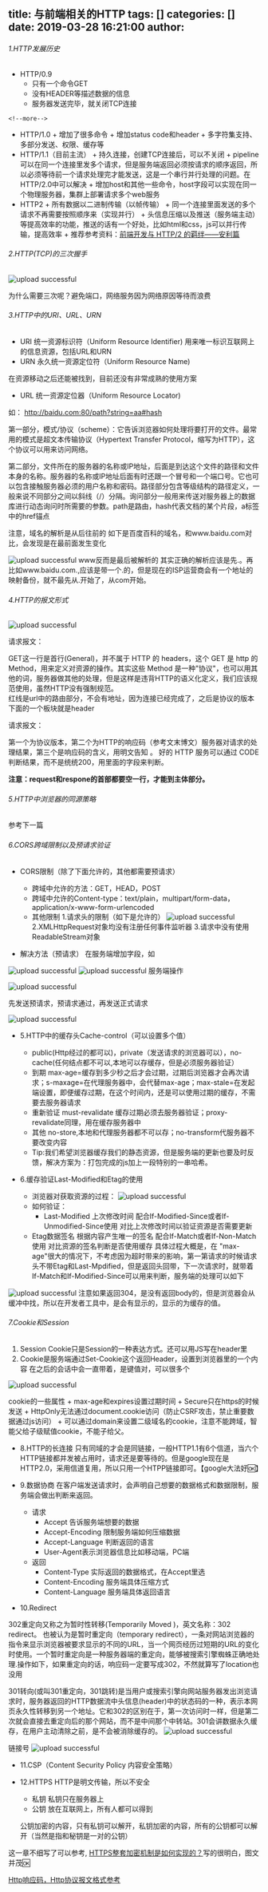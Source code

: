 title: 与前端相关的HTTP
tags: []
categories: []
date: 2019-03-28 16:21:00
author:
---
###### 1.HTTP发展历史
   + HTTP/0.9
     + 只有一个命令GET
     + 没有HEADER等描述数据的信息
     + 服务器发送完毕，就关闭TCP连接
    
    <!--more-->
   + HTTP/1.0
    + 增加了很多命令
    + 增加status code和header
    + 多字符集支持、多部分发送、权限、缓存等
   + HTTP/1.1（目前主流）
    + 持久连接，创建TCP连接后，可以不关闭
    + pipeline 可以在同一个连接里发多个请求，但是服务端返回必须按请求的顺序返回，所以必须等待前一个请求处理完才能发送，这是一个串行并行处理的问题。在HTTP/2.0中可以解决
    + 增加host和其他一些命令，host字段可以实现在同一个物理服务器，集群上部署请求多个web服务
   + HTTP2
    + 所有数据以二进制传输（以帧传输）
    + 同一个连接里面发送的多个请求不再需要按照顺序来（实现并行）
    + 头信息压缩以及推送（服务端主动）等提高效率的功能，推送的话有一个好处，比如html和css，js可以并行传输，提高效率
    + 推荐参考资料：[前端开发与 HTTP/2 的羁绊——安利篇](https://aotu.io/notes/2016/03/17/http2-char/)

###### 2.HTTP(TCP)的三次握手

![upload successful](/images/pasted-37.png)

为什么需要三次呢？避免端口，网络服务因为网络原因等待而浪费

###### 3.HTTP中的URI、URL、URN
   + URI 统一资源标识符（Uniform Resource Identifier)
     用来唯一标识互联网上的信息资源，包括URL和URN
   + URN 永久统一资源定位符（Uniform Resource Name)
  
  在资源移动之后还能被找到，目前还没有非常成熟的使用方案
   + URL 统一资源定位器（Uniform Resource Locator)
   
   如：
   http://baidu.com:80/path?string=aa#hash
   
   第一部分，模式/协议（scheme）：它告诉浏览器如何处理将要打开的文件。最常用的模式是超文本传输协议（Hypertext Transfer Protocol，缩写为HTTP），这个协议可以用来访问网络。
   
   第二部分，文件所在的服务器的名称或IP地址，后面是到达这个文件的路径和文件本身的名称。服务器的名称或IP地址后面有时还跟一个冒号和一个端口号。它也可以包含接触服务器必须的用户名称和密码。路径部分包含等级结构的路径定义，一般来说不同部分之间以斜线（/）分隔。询问部分一般用来传送对服务器上的数据库进行动态询问时所需要的参数。path是路由，hash代表文档的某个片段，a标签中的href锚点
   
   注意，域名的解析是从后往前的
   如下是百度百科的域名，和www.baidu.com对比，会发现是在最前面发生变化
   
![upload successful](/images/pasted-38.png)
www反而是最后被解析的
其实正确的解析应该是先.。再比如www.baidu.com.,应该是带一个.的，但是现在的ISP运营商会有一个地址的映射备份，就不最先从.开始了，从com开始。
     
###### 4.HTTP的报文形式
 
![upload successful](/images/pasted-40.png)

请求报文：

GET这一行是首行(General)，并不属于 HTTP 的 headers，这个 GET 是 http 的Method，用来定义对资源的操作。其实这些 Method 是一种"协议"，也可以用其他的词，服务器做其他的处理，但是这样是违背HTTP的语义化定义，我们应该规范使用，虽然HTTP没有强制规范。  
红线是url中的路由部分，不会有地址，因为连接已经完成了，之后是协议的版本
下面的一个板块就是header
 
 
请求报文：
 
第一个为协议版本，第二个为HTTP的响应码（参考文末博文）服务器对请求的处理结果，第三个是响应码的含义，用明文告知 。 
好的 HTTP 服务可以通过 CODE 判断结果，而不是统统200，用里面的字段来判断。
 
**注意：request和respone的首部都要空一行，才能到主体部分。**
 
###### 5.HTTP中浏览器的同源策略
 
 参考下一篇
 
###### 6.CORS跨域限制以及预请求验证
 
   + CORS限制（除了下面允许的，其他都需要预请求）
       + 跨域中允许的方法：GET，HEAD，POST
       + 跨域中允许的Content-type：text/plain，multipart/form-data，application/x-www-form-urlencoded
       + 其他限制
       1.请求头的限制（如下是允许的）
       ![upload successful](/images/pasted-41.png)
       2.XMLHttpRequest对象均没有注册任何事件监听器
       3.请求中没有使用ReadableStream对象
       
   + 解决方法（预请求）
   在服务端增加字段，如
   

![upload successful](/images/pasted-44.png)
![upload successful](/images/pasted-42.png)
服务端操作

![upload successful](/images/pasted-47.png)

先发送预请求，预请求通过，再发送正式请求

![upload successful](/images/pasted-48.png)

 + 5.HTTP中的缓存头Cache-control（可以设置多个值）
    + public(Http经过的都可以)，private（发送请求的浏览器可以），no-cache(任何结点都不可以,本地可以存缓存，但是必须服务器验证）
    + 到期 max-age=<seconds>缓存到多少秒之后才会过期，过期后浏览器才会再次请求；s-maxage=<seconds>在代理服务器中，会代替max-age；max-stale=<seconds>在发起端设置，即便缓存过期，在这个时间内，还是可以使用过期的缓存，不需要去服务器请求
    + 重新验证 must-revalidate 缓存过期必须去服务器验证；proxy-revalidate同理，用在缓存服务器中
    + 其他 no-store,本地和代理服务器都不可以存；no-transform代服务器不要改变内容
    + Tip:我们希望浏览器缓存我们的静态资源，但是服务端的更新也要及时反馈，解决方案为：打包完成的js加上一段特别的一串哈希。
  
 + 6.缓存验证Last-Modified和Etag的使用 
 
   + 浏览器对获取资源的过程：
   ![upload successful](/images/pasted-49.png)
   + 如何验证：
     + Last-Modified 上次修改时间
   配合If-Modified-Since或者If-Unmodified-Since使用
   对比上次修改时间以验证资源是否需要更新
    + Etag数据签名
     根据内容产生唯一的签名
     配合If-Match或者If-Non-Match使用
     对比资源的签名判断是否使用缓存
     具体过程大概是，在 "max-age"很大的情况下，不考虑因为超时带来的影响，第一第请求的时候请求头不带Etag和Last-Mpdified，但是返回头回带，下一次请求时，就带着If-Match和If-Modified-Since可以用来判断，服务端的处理可以如下
    
![upload successful](/images/pasted-50.png)
注意如果返回304，是没有返回body的，但是浏览器会从缓冲中找，所以在开发者工具中，是会有显示的，显示的为缓存的值。


###### 7.Cookie和Session
   1. Session
Cookie只是Session的一种表达方式。还可以用JS写在header里
   2. Cookie是服务端通过Set-Cookie这个返回Header，设置到浏览器里的一个内容
 在之后的会话中会一直带着，是键值对，可以很多个
 
 ![upload successful](/images/pasted-51.png)
 
 cookie的一些属性
    + max-age和expires设置过期时间
    + Secure只在https的时候发送
    + HttpOnly无法通过document.cookie访问（防止CSRF攻击，禁止重要数据通过js访问）
    + 可以通过domain来设置二级域名的cookie，注意不能跨域，智能父给子级赋值cookie，不能子给父。
 
 + 8.HTTP的长连接
 只有同域的才会是同链接，一般HTTP1.1有6个信道，当六个HTTP链接都并发被占用时，请求还是要等待的。但是google现在是HTTP2.0，采用信道复用，所以只用一个HTPP链接即可。【google大法好🆗】
 
 
+ 9.数据协商
在客户端发送请求时，会声明自己想要的数据格式和数据限制，服务端会做出判断来返回。 
   + 请求
       + Accept 告诉服务端想要的数据
       + Accept-Encoding 限制服务端如何压缩数据
       + Accept-Language 判断返回的语言
       + User-Agent表示浏览器信息比如移动端，PC端
   + 返回
       + Content-Type 实际返回的数据格式，在Accept里选
       + Content-Encoding 服务端具体压缩方式
       + Content-Language 服务端具体返回语言
       

+ 10.Redirect

302重定向又称之为暂时性转移(Temporarily Moved )，英文名称：302 redirect。 也被认为是暂时重定向（temporary redirect），一条对网站浏览器的指令来显示浏览器被要求显示的不同的URL，当一个网页经历过短期的URL的变化时使用。一个暂时重定向是一种服务器端的重定向，能够被搜索引擎蜘蛛正确地处理.操作如下，如果重定向的话，响应码一定要写成302，不然就算写了location也没用

301转向(或叫301重定向，301跳转)是当用户或搜索引擎向网站服务器发出浏览请求时，服务器返回的HTTP数据流中头信息(header)中的状态码的一种，表示本网页永久性转移到另一个地址。它和302的区别在于，第一次访问时一样，但是第二次就会直接去重定向后的那个网站，而不是中间那个中转站。301会讲数据永久缓存，在用户主动清除之前，是不会被消除缓存的。
![upload successful](/images/pasted-54.png)

链接号
![upload successful](/images/pasted-53.png)
+ 11.CSP（Content Security Policy 内容安全策略）


+ 12.HTTPS
HTTP是明文传输，所以不安全
  + 私钥
  私钥只在服务器上
  + 公钥
  放在互联网上，所有人都可以得到
  
  公钥加密的内容，只有私钥可以解开，私钥加密的内容，所有的公钥都可以解开（当然是指和秘钥是一对的公钥）

这一章不细写了可以参考,
[HTTPS整套加密机制是如何实现的？](https://www.wosign.com/news/httpsjiami_20180817.htm)写的很明白，图文并茂🆗



 
[Http响应码，Http协议报文格式参考](https://blog.csdn.net/holmofy/article/details/68492045)
